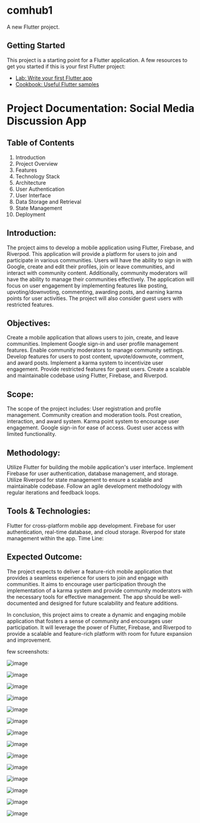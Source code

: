 
# comhub1

A new Flutter project.

## Getting Started

This project is a starting point for a Flutter application.
A few resources to get you started if this is your first Flutter project:
- [Lab: Write your first Flutter app](https://docs.flutter.dev/get-started/codelab)
- [Cookbook: Useful Flutter samples](https://docs.flutter.dev/cookbook)


# Project Documentation: Social Media Discussion App

## Table of Contents
1. Introduction
2. Project Overview
3. Features
4. Technology Stack
5. Architecture
6. User Authentication
7. User Interface
8. Data Storage and Retrieval
9. State Management
10. Deployment

## Introduction:

The project aims to develop a mobile application using Flutter, Firebase, and Riverpod. This application will provide a platform for users to join and participate in various communities. Users will have the ability to sign in with Google, create and edit their profiles, join or leave communities, and interact with community content. Additionally, community moderators will have the ability to manage their communities effectively. The application will focus on user engagement by implementing features like posting, upvoting/downvoting, commenting, awarding posts, and earning karma points for user activities. The project will also consider guest users with restricted features.

## Objectives:

Create a mobile application that allows users to join, create, and leave communities.
Implement Google sign-in and user profile management features.
Enable community moderators to manage community settings.
Develop features for users to post content, upvote/downvote, comment, and award posts.
Implement a karma system to incentivize user engagement.
Provide restricted features for guest users.
Create a scalable and maintainable codebase using Flutter, Firebase, and Riverpod.

## Scope:

The scope of the project includes:
User registration and profile management.
Community creation and moderation tools.
Post creation, interaction, and award system.
Karma point system to encourage user engagement.
Google sign-in for ease of access.
Guest user access with limited functionality.


## Methodology:

Utilize Flutter for building the mobile application's user interface.
Implement Firebase for user authentication, database management, and storage.
Utilize Riverpod for state management to ensure a scalable and maintainable codebase.
Follow an agile development methodology with regular iterations and feedback loops.

## Tools & Technologies:

Flutter for cross-platform mobile app development.
Firebase for user authentication, real-time database, and cloud storage.
Riverpod for state management within the app.
Time Line:

## Expected Outcome:

The project expects to deliver a feature-rich mobile application that provides a seamless experience for users to join and engage with communities. It aims to encourage user participation through the implementation of a karma system and provide community moderators with the necessary tools for effective management. The app should be well-documented and designed for future scalability and feature additions.



In conclusion, this project aims to create a dynamic and engaging mobile application that fosters a sense of community and encourages user participation. It will leverage the power of Flutter, Firebase, and Riverpod to provide a scalable and feature-rich platform with room for future expansion and improvement.

few screenshots:

![image](https://github.com/avanish-dex/comhub1/assets/58302003/9b92cdc8-5224-4cfb-94e8-33269793a19a)

![image](https://github.com/avanish-dex/comhub1/assets/58302003/c08cf68f-e739-4e69-92f9-9d823eab47c0)

![image](https://github.com/avanish-dex/comhub1/assets/58302003/a3158348-e428-4e5c-bb5d-7d8ba0dcc699)

![image](https://github.com/avanish-dex/comhub1/assets/58302003/ca1bbbc8-ee48-438c-a111-bf8b39cc6e73)

![image](https://github.com/avanish-dex/comhub1/assets/58302003/39d0688a-cbd1-467d-bc70-ff4604c53edd)

![image](https://github.com/avanish-dex/comhub1/assets/58302003/f67a172c-f318-4f2c-8a03-f3636ded17d4)

![image](https://github.com/avanish-dex/comhub1/assets/58302003/c272d693-e7ae-4b1b-9780-e0b648b99a98)

![image](https://github.com/avanish-dex/comhub1/assets/58302003/132546c1-20ac-4950-a187-2aaf7dc34f8c)

![image](https://github.com/avanish-dex/comhub1/assets/58302003/d95d66f0-4b3f-45c6-bcfc-61c54eff2cea)

![image](https://github.com/avanish-dex/comhub1/assets/58302003/ef24d4c4-7931-415d-b76c-4bf81a4d9feb)

![image](https://github.com/avanish-dex/comhub1/assets/58302003/0cf644a4-7fe5-4eeb-b371-8ffce975e96b)


![image](https://github.com/avanish-dex/comhub1/assets/58302003/bea86df6-70cb-4aa4-9014-5d3e4b6a2eb6)

![image](https://github.com/avanish-dex/comhub1/assets/58302003/64549947-cc84-4143-bd0e-449b88abc364)

![image](https://github.com/avanish-dex/comhub1/assets/58302003/385b9e69-c739-45d9-9db2-d8420dc35e89)



